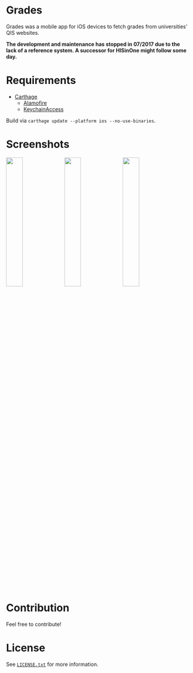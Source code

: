 # Grades
Grades was a mobile app for iOS devices to fetch grades from universities' QIS websites. 

<b>The development and maintenance has stopped in 07/2017 due to the lack of a reference system. A successor for HISinOne might follow some day.</b>

<!--
The app can either be installed for free via Xcode or downloaded in the [iTunes App Store](https://itunes.apple.com/de/app/grades/id1012050566).
-->

# Requirements
* [Carthage](https://github.com/Carthage/Carthage)
    * [Alamofire](https://github.com/Alamofire/Alamofire)
    * [KeychainAccess](https://github.com/kishikawakatsumi/KeychainAccess)

Build via `carthage update --platform ios --no-use-binaries`.

# Screenshots
<img src="assets/screen1.png" width="30%" />&nbsp;&nbsp;<img src="assets/screen2.png" width="30%" />&nbsp;&nbsp;<img src="assets/screen3.png" width="30%" />

# Contribution
Feel free to contribute!

# License
See [`LICENSE.txt`](LICENSE.txt) for more information.
